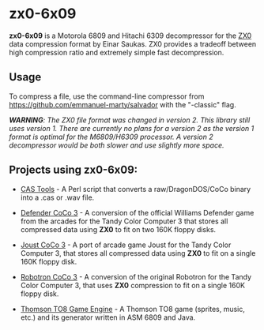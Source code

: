 # zx0-6x09

**zx0-6x09** is a Motorola 6809 and Hitachi 6309 decompressor for the [ZX0](https://github.com/einar-saukas/ZX0) data compression format by Einar Saukas. ZX0 provides a tradeoff between high compression ratio and extremely simple fast decompression.

## Usage

To compress a file, use the command-line compressor from https://github.com/emmanuel-marty/salvador with the "-classic" flag.

_**WARNING**: The ZX0 file format was changed in version 2. This library still uses version 1. There are currently no plans for a version 2 as the version 1 format is optimal for the M6809/H6309 processor. A version 2 decompressor would be both slower and use slightly more space._

## Projects using **zx0-6x09**:

* [CAS Tools](http://www.6809.org.uk/dragon/#castools) - A Perl script that converts a raw/DragonDOS/CoCo binary into a .cas or .wav file.

* [Defender CoCo 3](https://github.com/nowhereman999/Defender_CoCo3) - A conversion of the official Williams Defender game from the arcades for the Tandy Color Computer 3 that stores all compressed data using **ZX0** to fit on two 160K floppy disks.

* [Joust CoCo 3](https://github.com/nowhereman999/Joust_CoCo3) - A port of arcade game Joust for the Tandy Color Computer 3, that stores all compressed data using **ZX0** to fit on a single 160K floppy disk.

* [Robotron CoCo 3](https://github.com/nowhereman999/ROBOTRON_CoCo3) - A conversion of the original Robotron for the Tandy Color Computer 3, that uses **ZX0** compression to fit on a single 160K floppy disk.

* [Thomson TO8 Game Engine](https://github.com/wide-dot/thomson-to8-game-engine) - A Thomson TO8 game (sprites, music, etc.) and its generator written in ASM 6809 and Java.
